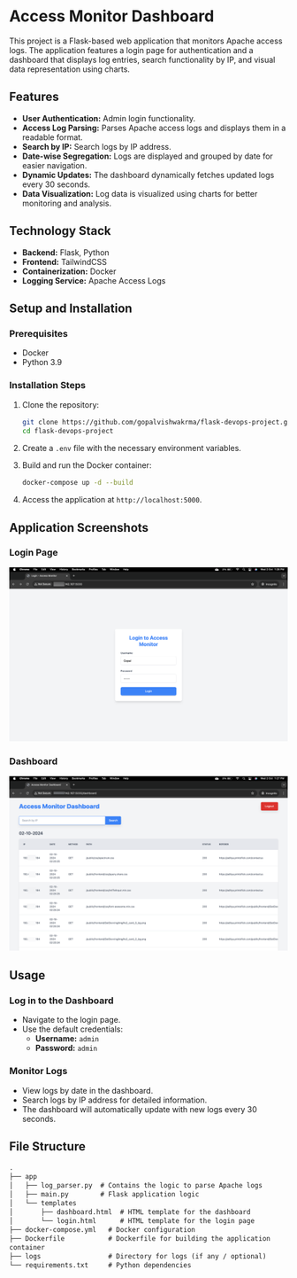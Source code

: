 # Access Monitor Dashboard

This project is a Flask-based web application that monitors Apache access logs. The application features a login page for authentication and a dashboard that displays log entries, search functionality by IP, and visual data representation using charts.

## Features

- **User Authentication:** Admin login functionality.
- **Access Log Parsing:** Parses Apache access logs and displays them in a readable format.
- **Search by IP:** Search logs by IP address.
- **Date-wise Segregation:** Logs are displayed and grouped by date for easier navigation.
- **Dynamic Updates:** The dashboard dynamically fetches updated logs every 30 seconds.
- **Data Visualization:** Log data is visualized using charts for better monitoring and analysis.
  
## Technology Stack

- **Backend:** Flask, Python
- **Frontend:** TailwindCSS
- **Containerization:** Docker
- **Logging Service:** Apache Access Logs

## Setup and Installation

### Prerequisites
- Docker
- Python 3.9

### Installation Steps

1. Clone the repository:
   ```bash
   git clone https://github.com/gopalvishwakrma/flask-devops-project.git
   cd flask-devops-project
   ```

2. Create a `.env` file with the necessary environment variables.

3. Build and run the Docker container:
   ```bash
   docker-compose up -d --build
   ```

4. Access the application at `http://localhost:5000`.

## Application Screenshots

### Login Page
![Application Screenshot](assets/login_page_screenshot.png)

### Dashboard
![Application Screenshot](assets/dashboard_screenshot.png)

## Usage

### Log in to the Dashboard
- Navigate to the login page.
- Use the default credentials: 
  - **Username:** `admin`
  - **Password:** `admin`

### Monitor Logs
- View logs by date in the dashboard.
- Search logs by IP address for detailed information.
- The dashboard will automatically update with new logs every 30 seconds.

## File Structure

```plaintext
.
├── app
│   ├── log_parser.py  # Contains the logic to parse Apache logs
│   ├── main.py        # Flask application logic
│   └── templates
│       ├── dashboard.html  # HTML template for the dashboard
│       └── login.html      # HTML template for the login page
├── docker-compose.yml   # Docker configuration
├── Dockerfile           # Dockerfile for building the application container
├── logs                 # Directory for logs (if any / optional)
└── requirements.txt     # Python dependencies
```
